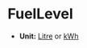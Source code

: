 # FuelLevel <Badge text="float" />

*  **Unit:** [Litre](https://en.wikipedia.org/wiki/Litre) or [kWh](https://en.wikipedia.org/wiki/Kilowatt-hour)
